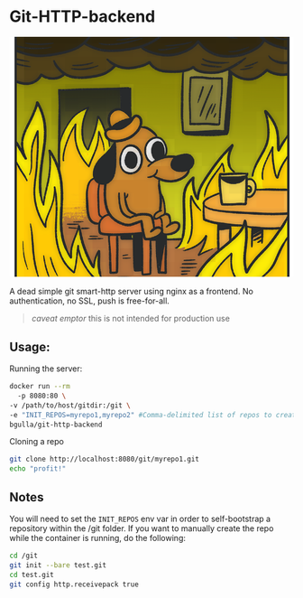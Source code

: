 # Git-HTTP-backend

![git-http-backend](static/thisisfine.png?raw=true)

A dead simple git smart-http server using nginx as a frontend. No authentication, no SSL, push is free-for-all.

> _caveat emptor_ this is not intended for production use

## Usage:

Running the server: 
```bash
docker run --rm 
  -p 8080:80 \
-v /path/to/host/gitdir:/git \
-e "INIT_REPOS=myrepo1,myrepo2" #Comma-delimited list of repos to create at initialization \
bgulla/git-http-backend
```

Cloning a repo
```bash
git clone http://localhost:8080/git/myrepo1.git
echo "profit!"
```

## Notes
You will need to set the `INIT_REPOS` env var in order to self-bootstrap a repository within the /git folder. If you want to manually create the repo while the container is running, do the following:

```bash
cd /git
git init --bare test.git
cd test.git
git config http.receivepack true
```

